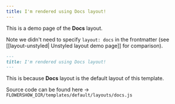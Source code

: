 ```yaml
---
title: I'm rendered using Docs layout!
---
```


This is a demo page of the **Docs** layout.

Note we didn't need to specify `layout: docs` in the frontmatter (see [[layout-unstyled| Unstyled layout demo page]] for comparison). 

```md
---
title: I'm rendered using Docs layout!
---
```

This is because **Docs** layout is the default layout of this template.

Source code can be found here -> `FLOWERSHOW_DIR/templates/default/layouts/docs.js`
